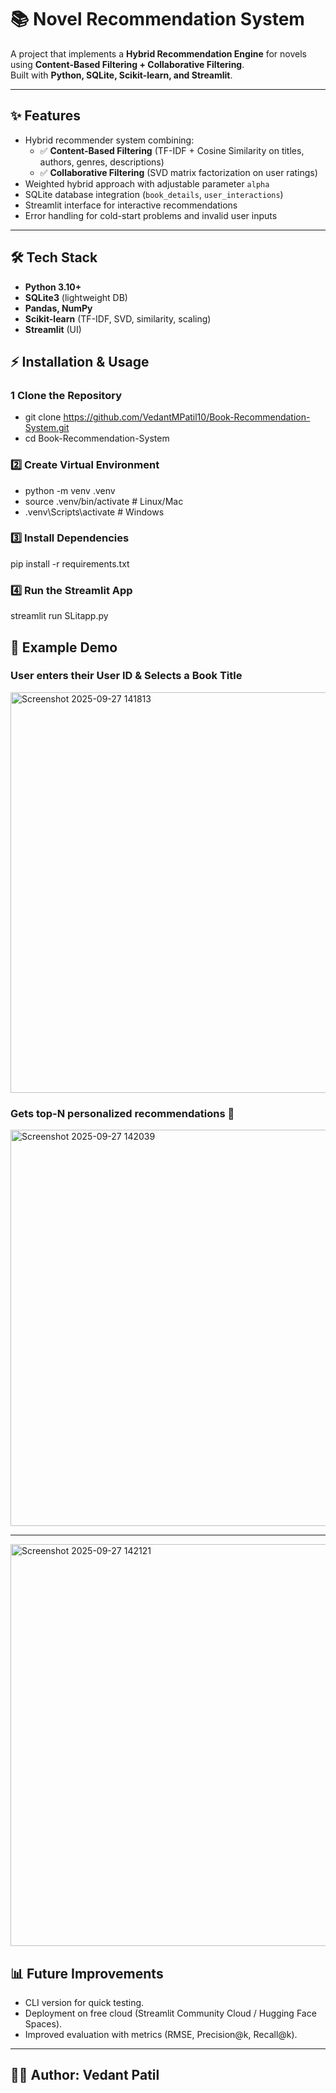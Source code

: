 # 📚  Novel Recommendation System

A project that implements a **Hybrid Recommendation Engine** for novels using **Content-Based Filtering + Collaborative Filtering**.  
Built with **Python, SQLite, Scikit-learn, and Streamlit**.

---

## ✨ Features
- Hybrid recommender system combining:
  - ✅ **Content-Based Filtering** (TF-IDF + Cosine Similarity on titles, authors, genres, descriptions)
  - ✅ **Collaborative Filtering** (SVD matrix factorization on user ratings)
- Weighted hybrid approach with adjustable parameter `alpha`
- SQLite database integration (`book_details`, `user_interactions`)
- Streamlit interface for interactive recommendations
- Error handling for cold-start problems and invalid user inputs

---

## 🛠 Tech Stack
- **Python 3.10+**
- **SQLite3** (lightweight DB)
- **Pandas, NumPy**
- **Scikit-learn** (TF-IDF, SVD, similarity, scaling)
- **Streamlit** (UI)

## ⚡ Installation & Usage

### 1️ Clone the Repository
- git clone https://github.com/VedantMPatil10/Book-Recommendation-System.git
- cd Book-Recommendation-System

### 2️⃣ Create Virtual Environment
- python -m venv .venv
- source .venv/bin/activate   # Linux/Mac
- .venv\Scripts\activate      # Windows

### 3️⃣ Install Dependencies
pip install -r requirements.txt

### 4️⃣ Run the Streamlit App
streamlit run SLitapp.py

## 🎯 Example Demo
### User enters their User ID & Selects a Book Title
<img width="1366" height="641" alt="Screenshot 2025-09-27 141813" src="https://github.com/user-attachments/assets/0c0e4be8-855f-4121-931a-b704fff80139" />

### Gets top-N personalized recommendations 🎉 
<img width="1366" height="634" alt="Screenshot 2025-09-27 142039" src="https://github.com/user-attachments/assets/ed153dae-b8fe-4e9e-bee7-a3ad2c343335" />

---

<img width="1366" height="643" alt="Screenshot 2025-09-27 142121" src="https://github.com/user-attachments/assets/efa48263-7b26-4b56-ae0c-51d3b0d3235d" />

## 📊 Future Improvements

- CLI version for quick testing.
- Deployment on free cloud (Streamlit Community Cloud / Hugging Face Spaces).
- Improved evaluation with metrics (RMSE, Precision@k, Recall@k).
---
## 👨‍💻 Author: Vedant Patil
